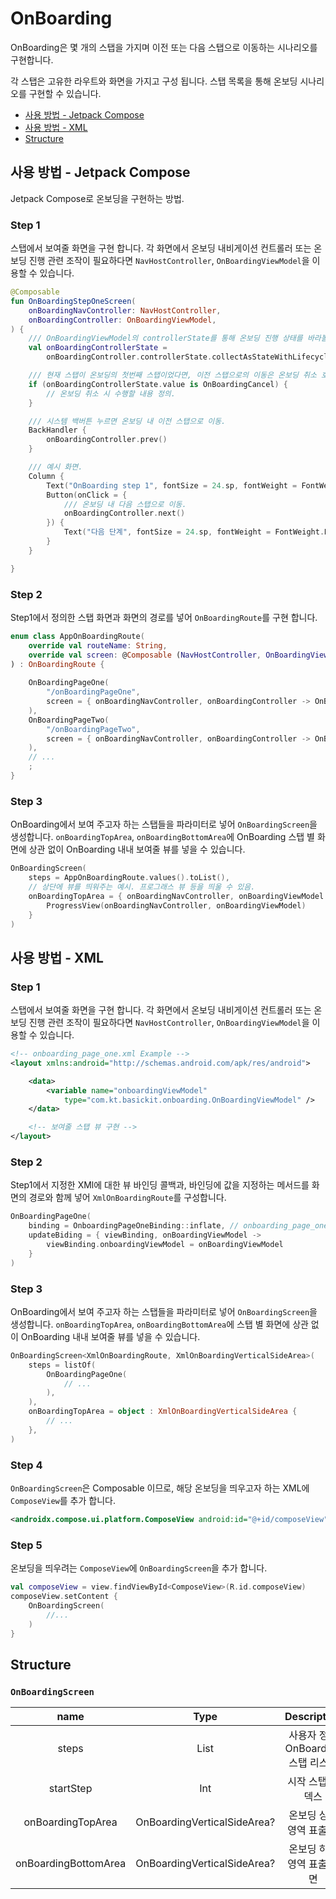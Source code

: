 # OnBoarding

OnBoarding은 몇 개의 스탭을 가지며 이전 또는 다음 스탭으로 이동하는 시나리오를 구현합니다.

각 스탭은 고유한 라우트와 화면을 가지고 구성 됩니다.
스탭 목록을 통해 온보딩 시나리오를 구현할 수 있습니다.

- [사용 방법 - Jetpack Compose](#how_to_use_with_compose)
- [사용 방법 - XML](#how_to_use_with_XML)
- [Structure](#structure)

## 사용 방법 - Jetpack Compose

Jetpack Compose로 온보딩을 구현하는 방법.

### Step 1

스탭에서 보여줄 화면을 구현 합니다.
각 화면에서 온보딩 내비게이션 컨트롤러 또는 온보딩 진행 관련 조작이 필요하다면 `NavHostController`, `OnBoardingViewModel`을 이용할 수 있습니다.

```Kotlin
@Composable
fun OnBoardingStepOneScreen(
    onBoardingNavController: NavHostController,
    onBoardingController: OnBoardingViewModel,
) {
    /// OnBoardingViewModel의 controllerState를 통해 온보딩 진행 상태를 바라볼 수 있음.
    val onBoardingControllerState =
        onBoardingController.controllerState.collectAsStateWithLifecycle()

    /// 현재 스탭이 온보딩의 첫번째 스탭이었다면, 이전 스탭으로의 이동은 온보딩 취소 호출.
    if (onBoardingControllerState.value is OnBoardingCancel) {
        // 온보딩 취소 시 수행할 내용 정의.
    }

    /// 시스템 백버튼 누르면 온보딩 내 이전 스탭으로 이동.
    BackHandler {
        onBoardingController.prev()
    }

    /// 예시 화면.
    Column {
        Text("OnBoarding step 1", fontSize = 24.sp, fontWeight = FontWeight.Bold)
        Button(onClick = {
            /// 온보딩 내 다음 스탭으로 이동.
            onBoardingController.next()
        }) {
            Text("다음 단계", fontSize = 24.sp, fontWeight = FontWeight.Bold)
        }
    }

}
```

### Step 2

Step1에서 정의한 스탭 화면과 화면의 경로를 넣어 `OnBoardingRoute`를 구현 합니다.

``` Kotlin
enum class AppOnBoardingRoute(
    override val routeName: String,
    override val screen: @Composable (NavHostController, OnBoardingViewModel) -> Unit,
) : OnBoardingRoute {
    
    OnBoardingPageOne(
        "/onBoardingPageOne",
        screen = { onBoardingNavController, onBoardingController -> OnBoardingStepOneScreen(onBoardingNavController, onBoardingController) },
    ),
    OnBoardingPageTwo(
        "/onBoardingPageTwo",
        screen = { onBoardingNavController, onBoardingController -> OnBoardingStepTwoScreen(onBoardingNavController, onBoardingController) },
    ),
    // ...
    ;
}
```

### Step 3

OnBoarding에서 보여 주고자 하는 스탭들을 파라미터로 넣어 `OnBoardingScreen`을 생성합니다.
`onBoardingTopArea`, `onBoardingBottomArea`에 OnBoarding 스탭 별 화면에 상관 없이 OnBoarding 내내 보여줄 뷰를 넣을 수
있습니다.

```kotlin
OnBoardingScreen(
    steps = AppOnBoardingRoute.values().toList(),
    // 상단에 뷰를 띄워주는 예시. 프로그래스 뷰 등을 띄울 수 있음.
    onBoardingTopArea = { onBoardingNavController, onBoardingViewModel ->
        ProgressView(onBoardingNavController, onBoardingViewModel)
    }
)
```

## 사용 방법 - XML

### Step 1

스탭에서 보여줄 화면을 구현 합니다.
각 화면에서 온보딩 내비게이션 컨트롤러 또는 온보딩 진행 관련 조작이 필요하다면 `NavHostController`, `OnBoardingViewModel`을 이용할 수 있습니다.

```xml
<!-- onboarding_page_one.xml Example -->
<layout xmlns:android="http://schemas.android.com/apk/res/android">

    <data>
        <variable name="onboardingViewModel"
            type="com.kt.basickit.onboarding.OnBoardingViewModel" />
    </data>

    <!-- 보여줄 스탭 뷰 구현 -->
</layout>
```

### Step 2

Step1에서 지정한 XMl에 대한 뷰 바인딩 콜백과, 바인딩에 값을 지정하는 메서드를 화면의 경로와 함께 넣어 `XmlOnBoardingRoute`를 구성합니다.

```kotlin
OnBoardingPageOne(
    binding = OnboardingPageOneBinding::inflate, // onboarding_page_one.xml 에 대해 자동 생성된 뷰 바인딩
    updateBiding = { viewBinding, onBoardingViewModel ->
        viewBinding.onboardingViewModel = onBoardingViewModel
    }
)
```

### Step 3

OnBoarding에서 보여 주고자 하는 스탭들을 파라미터로 넣어 `OnBoardingScreen`을 생성합니다.
`onBoardingTopArea`, `onBoardingBottomArea`에 스탭 별 화면에 상관 없이 OnBoarding 내내 보여줄 뷰를 넣을 수
있습니다.

```kotlin
OnBoardingScreen<XmlOnBoardingRoute, XmlOnBoardingVerticalSideArea>(
    steps = listOf(
        OnBoardingPageOne(
            // ...
        ),
    ),
    onBoardingTopArea = object : XmlOnBoardingVerticalSideArea {
        // ...
    },
)
```

### Step 4

`OnBoardingScreen`은 Composable 이므로, 해당 온보딩을 띄우고자 하는 XML에 `ComposeView`를 추가 합니다.

```xml
<androidx.compose.ui.platform.ComposeView android:id="@+id/composeView" />
```

### Step 5

온보딩을 띄우려는 `ComposeView`에 `OnBoardingScreen`을 추가 합니다.

```kotlin
val composeView = view.findViewById<ComposeView>(R.id.composeView)
composeView.setContent {
    OnBoardingScreen(
        //...
    )
}
```

## Structure

### `OnBoardingScreen`

|         name         |            Type             |       Description        |
|:--------------------:|:---------------------------:|:------------------------:|
|        steps         |    List<OnBoardingRoute>    | 사용자 정의 OnBoarding 스탭 리스트 |
|      startStep       |             Int             |        시작 스탭 인덱스         |
|  onBoardingTopArea   | OnBoardingVerticalSideArea? |      온보딩 상단 영역 표출 화      |
| onBoardingBottomArea | OnBoardingVerticalSideArea? |     온보딩 하단 영역 표출 화면      |
